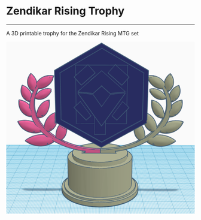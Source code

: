 # Zendikar Rising Trophy

---
A 3D printable trophy for the Zendikar Rising MTG set

![assembled_models](Pictures/Assembled.png)